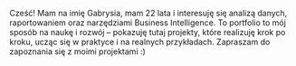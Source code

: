 Cześć! 
Mam na imię Gabrysia, mam 22 lata i interesuję się analizą danych, raportowaniem oraz narzędziami Business Intelligence.
To portfolio to mój sposób na naukę i rozwój – pokazuję tutaj projekty, które realizuję krok po kroku, ucząc się w praktyce i na realnych przykładach.
Zapraszam do zapoznania się z moimi projektami :)
